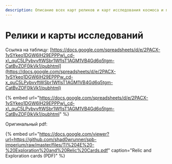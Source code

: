 ```yaml
---
description: Описание всех карт реликов и карт исследования космоса и планет
---
```


# Релики и карты исследований

Ссылка на таблицу: [https://docs.google.com/spreadsheets/d/e/2PACX-1vSYkeo1DGW6lH29EPPPw\_cd-x\_quC5LPybvvftWSbr1WfIsT1AGM1VB4Gd6q5tgm-CatBvZOF0lkVk1/pubhtml](https://docs.google.com/spreadsheets/d/e/2PACX-1vSYkeo1DGW6lH29EPPPw_cd-x_quC5LPybvvftWSbr1WfIsT1AGM1VB4Gd6q5tgm-CatBvZOF0lkVk1/pubhtml)

{% embed url="https://docs.google.com/spreadsheets/d/e/2PACX-1vSYkeo1DGW6lH29EPPPw\_cd-x\_quC5LPybvvftWSbr1WfIsT1AGM1VB4Gd6q5tgm-CatBvZOF0lkVk1/pubhtml" %}

Оригинальный pdf:

{% embed url="https://docs.google.com/viewer?url=https://github.com/shad0wrunner/spb-imperium/raw/master/files/TI%204E%20-%20Exploration%20and%20Relic%20Cards.pdf" caption="Relic and Exploration cards \(PDF\)" %}



